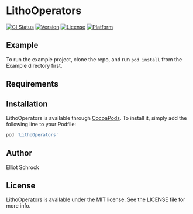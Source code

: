 # LithoOperators

[![CI Status](https://img.shields.io/travis/Elliot/LithoOperators.svg?style=flat)](https://travis-ci.org/Elliot/LithoOperators)
[![Version](https://img.shields.io/cocoapods/v/LithoOperators.svg?style=flat)](https://cocoapods.org/pods/LithoOperators)
[![License](https://img.shields.io/cocoapods/l/LithoOperators.svg?style=flat)](https://cocoapods.org/pods/LithoOperators)
[![Platform](https://img.shields.io/cocoapods/p/LithoOperators.svg?style=flat)](https://cocoapods.org/pods/LithoOperators)

## Example

To run the example project, clone the repo, and run `pod install` from the Example directory first.

## Requirements

## Installation

LithoOperators is available through [CocoaPods](https://cocoapods.org). To install
it, simply add the following line to your Podfile:

```ruby
pod 'LithoOperators'
```

## Author

Elliot Schrock

## License

LithoOperators is available under the MIT license. See the LICENSE file for more info.
